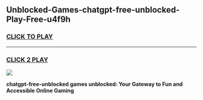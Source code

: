 
## Unblocked-Games-chatgpt-free-unblocked-Play-Free-u4f9h
<h3>
<a href="https://premium76.site?title=chatgpt-free-unblocked&ref=20M">CLICK TO PLAY</a></h3>
<hr>

<h3>
<a href="https://premium76.site?title=chatgpt-free-unblocked&ref=20M">CLICK 2 PLAY</a>
  
</h3>

<a href="https://premium76.site?title=chatgpt-free-unblocked&ref=19M"><img src="https://clearcache.store/games.png"></a>


**chatgpt-free-unblocked games unblocked: Your Gateway to Fun and Accessible Online Gaming**
